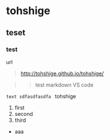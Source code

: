 # tohshige
## teset
### test

url
> http://tohshige.github.io/tohshige/


>> test markdown VS code

`text
sdfasdfasdfa
`
tohshige

1. first
2. second
3. third


- aaa

